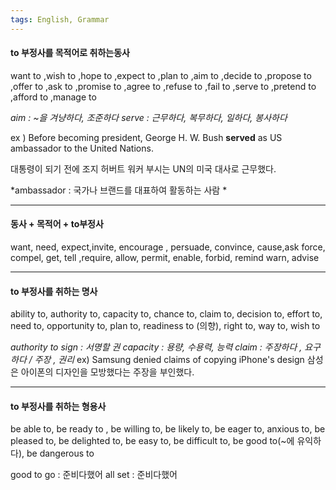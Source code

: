 ```yaml
---
tags: English, Grammar
---
```

#### to 부정사를 목적어로 취하는동사

want to ,wish to  ,hope to  ,expect to  ,plan to ,aim to ,decide to ,propose to ,offer to ,ask to ,promise to ,agree to ,refuse to ,fail to ,serve to ,pretend to ,afford to  ,manage to

*aim : ~을 겨냥하다, 조준하다*
*serve : 근무하다, 복무하다, 일하다, 봉사하다*

ex ) Before becoming president, George H. W. Bush **served** as US ambassador to the United Nations.

대통령이 되기 전에 조지 허버트 워커 부시는 UN의 미국 대사로 근무했다.

*ambassador : 국가나 브랜드를 대표하여 활동하는 사람 *

---------

####  동사 + 목적어 + to부정사
want, need, expect,invite, encourage , persuade, convince, cause,ask
force, compel, get, tell ,require, allow, permit, enable, forbid, remind
warn, advise

--------------------------
#### to 부정사를 취하는 명사
ability to, authority to, capacity to, chance to, claim to, decision to,
effort to, need to, opportunity to, plan to, readiness to (의향), right to,
way to, wish to

*authority to sign  :  서명할 권*
*capacity : 용량, 수용력, 능력* 
*claim : 주장하다 , 요구하다 / 주장 , 권리*
ex) Samsung denied claims of copying iPhone's design
삼성은 아이폰의 디자인을 모방했다는 주장을 부인했다.

---------

#### to 부정사를 취하는 형용사

be able to, be ready to , be willing to, be likely to, be eager to, anxious to, 
be pleased to, be delighted to, be easy to, be difficult to, be good to(~에 유익하다), be dangerous to

good to go : 준비다했어
all set : 준비다했어

